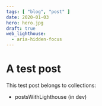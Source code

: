 ```yaml
---
tags: [ "blog", "post" ]
date: 2020-01-03
hero: hero.jpg
draft: true
web_lighthouse:
  - aria-hidden-focus
---
```


# A test post

This test post belongs to collections:
+ postsWithLighthouse (in dev)